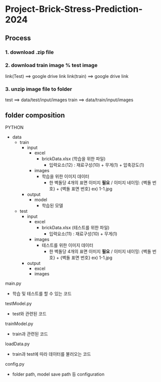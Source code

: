 # Project-Brick-Stress-Prediction-2024

## Process

### 1. download .zip file

### 2. download train image % test image
link(Test) ==> google drive link
link(train) ==> google drive link

### 3. unzip image file to folder
test ==> data/test/input/images
train ==> data/train/input/images


## folder composition
PYTHON
 - data
   - train
     - input
       - excel
         - brickData.xlsx (학습을 위한 파일)
           * 입력요소(12) : 재료구성(10) + 무게(1) + 압축강도(1)
       - images
         - 학습을 위한 이미지 데이터
           * 한 벽돌당 4개의 표면 이미지 **필요** / 이미지 네이밍: {벽돌 번호} + {벽돌 표면 번호} ex) 1-1.jpg
     - output
       - model
         - 학습된 모델
   - test
     - input
       - excel
         - brickData.xlsx (테스트를 위한 파일)
           * 입력요소(11) : 재료구성(10) + 무게(1)
       - images
         - 테스트를 위한 이미지 데이터
           * 한 벽돌당 4개의 표면 이미지 **필요** / 이미지 네이밍: {벽돌 번호} + {벽돌 표면 번호} ex) 1-1.jpg
     - output
       - excel
       - images

main.py
* 학습 및 테스트를 할 수 있는 코드

testModel.py
* test와 관련된 코드

trainModel.py
* train과 관련된 코드

loadData.py
* train과 test에 따라 데이터를 불러오는 코드

config.py
* folder path, model save path 등 configuration
